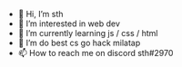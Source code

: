 - 👋 Hi, I’m sth
- 👀 I’m interested in web dev
- 🌱 I’m currently learning js / css / html
- 💞️ I’m do best cs go hack milatap
- 📫 How to reach me on discord sth#2970

<!---
kor3i/kor3i is a ✨ special ✨ repository because its `README.md` (this file) appears on your GitHub profile.
You can click the Preview link to take a look at your changes.
--->
